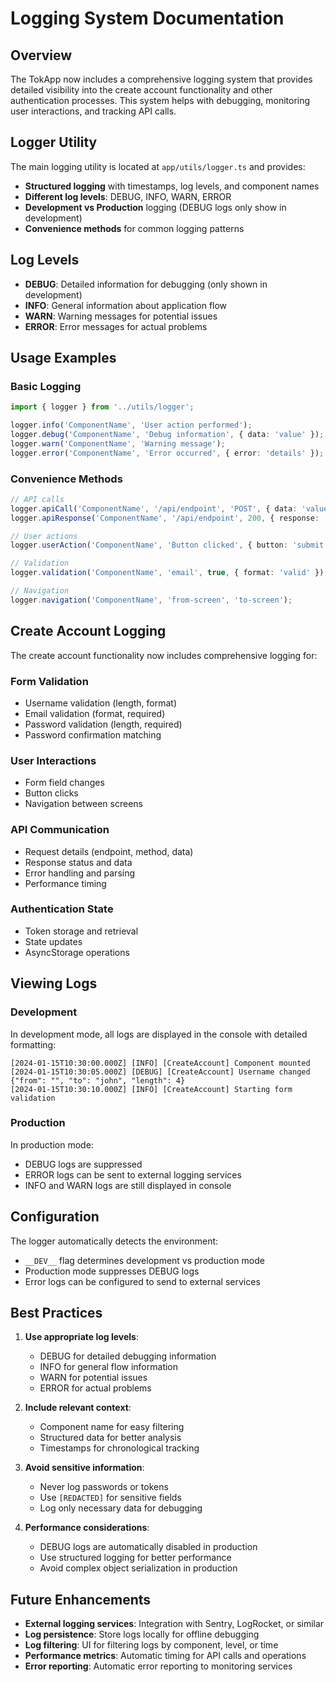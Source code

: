 # Logging System Documentation

## Overview

The TokApp now includes a comprehensive logging system that provides detailed visibility into the create account functionality and other authentication processes. This system helps with debugging, monitoring user interactions, and tracking API calls.

## Logger Utility

The main logging utility is located at `app/utils/logger.ts` and provides:

- **Structured logging** with timestamps, log levels, and component names
- **Different log levels**: DEBUG, INFO, WARN, ERROR
- **Development vs Production** logging (DEBUG logs only show in development)
- **Convenience methods** for common logging patterns

## Log Levels

- **DEBUG**: Detailed information for debugging (only shown in development)
- **INFO**: General information about application flow
- **WARN**: Warning messages for potential issues
- **ERROR**: Error messages for actual problems

## Usage Examples

### Basic Logging
```typescript
import { logger } from '../utils/logger';

logger.info('ComponentName', 'User action performed');
logger.debug('ComponentName', 'Debug information', { data: 'value' });
logger.warn('ComponentName', 'Warning message');
logger.error('ComponentName', 'Error occurred', { error: 'details' });
```

### Convenience Methods
```typescript
// API calls
logger.apiCall('ComponentName', '/api/endpoint', 'POST', { data: 'value' });
logger.apiResponse('ComponentName', '/api/endpoint', 200, { response: 'data' });

// User actions
logger.userAction('ComponentName', 'Button clicked', { button: 'submit' });

// Validation
logger.validation('ComponentName', 'email', true, { format: 'valid' });

// Navigation
logger.navigation('ComponentName', 'from-screen', 'to-screen');
```

## Create Account Logging

The create account functionality now includes comprehensive logging for:

### Form Validation
- Username validation (length, format)
- Email validation (format, required)
- Password validation (length, required)
- Password confirmation matching

### User Interactions
- Form field changes
- Button clicks
- Navigation between screens

### API Communication
- Request details (endpoint, method, data)
- Response status and data
- Error handling and parsing
- Performance timing

### Authentication State
- Token storage and retrieval
- State updates
- AsyncStorage operations

## Viewing Logs

### Development
In development mode, all logs are displayed in the console with detailed formatting:
```
[2024-01-15T10:30:00.000Z] [INFO] [CreateAccount] Component mounted
[2024-01-15T10:30:05.000Z] [DEBUG] [CreateAccount] Username changed {"from": "", "to": "john", "length": 4}
[2024-01-15T10:30:10.000Z] [INFO] [CreateAccount] Starting form validation
```

### Production
In production mode:
- DEBUG logs are suppressed
- ERROR logs can be sent to external logging services
- INFO and WARN logs are still displayed in console

## Configuration

The logger automatically detects the environment:
- `__DEV__` flag determines development vs production mode
- Production mode suppresses DEBUG logs
- Error logs can be configured to send to external services

## Best Practices

1. **Use appropriate log levels**:
   - DEBUG for detailed debugging information
   - INFO for general flow information
   - WARN for potential issues
   - ERROR for actual problems

2. **Include relevant context**:
   - Component name for easy filtering
   - Structured data for better analysis
   - Timestamps for chronological tracking

3. **Avoid sensitive information**:
   - Never log passwords or tokens
   - Use `[REDACTED]` for sensitive fields
   - Log only necessary data for debugging

4. **Performance considerations**:
   - DEBUG logs are automatically disabled in production
   - Use structured logging for better performance
   - Avoid complex object serialization in production

## Future Enhancements

- **External logging services**: Integration with Sentry, LogRocket, or similar
- **Log persistence**: Store logs locally for offline debugging
- **Log filtering**: UI for filtering logs by component, level, or time
- **Performance metrics**: Automatic timing for API calls and operations
- **Error reporting**: Automatic error reporting to monitoring services
